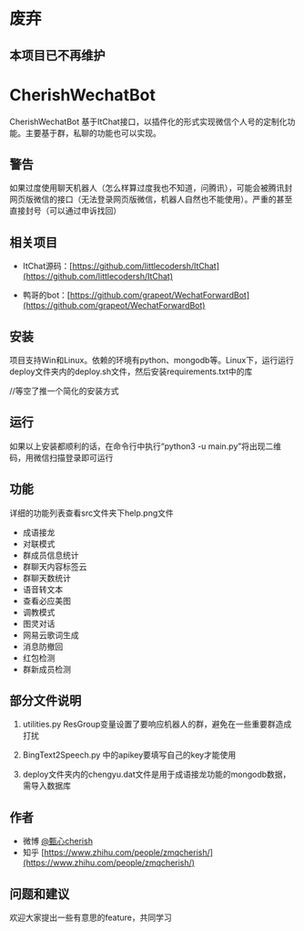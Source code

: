 
# 废弃
## 本项目已不再维护
# CherishWechatBot
CherishWechatBot 基于ItChat接口，以插件化的形式实现微信个人号的定制化功能。主要基于群，私聊的功能也可以实现。

## 警告
如果过度使用聊天机器人（怎么样算过度我也不知道，问腾讯），可能会被腾讯封网页版微信的接口（无法登录网页版微信，机器人自然也不能使用）。严重的甚至直接封号（可以通过申诉找回）

## 相关项目
* ItChat源码：[https://github.com/littlecodersh/ItChat](https://github.com/littlecodersh/ItChat)

* 鸭哥的bot：[https://github.com/grapeot/WechatForwardBot](https://github.com/grapeot/WechatForwardBot)

## 安装
项目支持Win和Linux。依赖的环境有python、mongodb等。Linux下，运行运行deploy文件夹内的deploy.sh文件，然后安装requirements.txt中的库

//等空了推一个简化的安装方式

## 运行
如果以上安装都顺利的话，在命令行中执行“python3 -u main.py”将出现二维码，用微信扫描登录即可运行

## 功能
详细的功能列表查看src文件夹下help.png文件
* 成语接龙
* 对联模式
* 群成员信息统计
* 群聊天内容标签云
* 群聊天数统计
* 语音转文本
* 查看必应美图
* 调教模式
* 图灵对话
* 网易云歌词生成
* 消息防撤回
* 红包检测
* 群新成员检测


## 部分文件说明
1. utilities.py ResGroup变量设置了要响应机器人的群，避免在一些重要群造成打扰

2. BingText2Speech.py 中的apikey要填写自己的key才能使用

3. deploy文件夹内的chengyu.dat文件是用于成语接龙功能的mongodb数据，需导入数据库 

## 作者
* 微博 [@甄心cherish](http://weibo.com/zmqcherish)
* 知乎 [https://www.zhihu.com/people/zmqcherish/](https://www.zhihu.com/people/zmqcherish/)

## 问题和建议
欢迎大家提出一些有意思的feature，共同学习